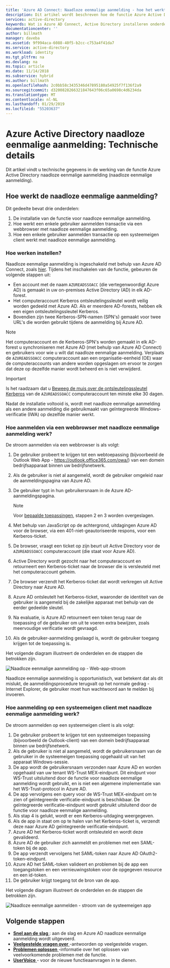 ```yaml
---
title: 'Azure AD Connect: Naadloze eenmalige aanmelding - hoe het werkt | Microsoft Docs'
description: Dit artikel wordt beschreven hoe de functie Azure Active Directory naadloze eenmalige aanmelding werkt.
services: active-directory
keywords: Wat is Azure AD Connect, Active Directory installeren onderdelen vereist voor Azure AD, SSO, Single Sign-on
documentationcenter: ''
author: billmath
manager: daveba
ms.assetid: 9f994aca-6088-40f5-b2cc-c753a4f41da7
ms.service: active-directory
ms.workload: identity
ms.tgt_pltfrm: na
ms.devlang: na
ms.topic: article
ms.date: 11/14/2018
ms.subservice: hybrid
ms.author: billmath
ms.openlocfilehash: 2c0bb58c3435346d47895180a54925f7f136f2a9
ms.sourcegitcommit: d3200828266321847643f06c65a0698c4d6234da
ms.translationtype: MT
ms.contentlocale: nl-NL
ms.lasthandoff: 01/29/2019
ms.locfileid: "55203637"
---
```

# <a name="azure-active-directory-seamless-single-sign-on-technical-deep-dive"></a>Azure Active Directory naadloze eenmalige aanmelding: Technische details

Dit artikel vindt u technische gegevens in de werking van de functie Azure Active Directory naadloze eenmalige aanmelding (naadloze eenmalige aanmelding).

## <a name="how-does-seamless-sso-work"></a>Hoe werkt de naadloze eenmalige aanmelding?

Dit gedeelte bevat drie onderdelen:

1. De installatie van de functie voor naadloze eenmalige aanmelding.
2. Hoe werkt een enkele gebruiker aanmelden transactie via een webbrowser met naadloze eenmalige aanmelding.
3. Hoe een enkele gebruiker aanmelden transactie op een systeemeigen client werkt met naadloze eenmalige aanmelding.

### <a name="how-does-set-up-work"></a>Hoe werken instellen?

Naadloze eenmalige aanmelding is ingeschakeld met behulp van Azure AD Connect, zoals [hier](how-to-connect-sso-quick-start.md). Tijdens het inschakelen van de functie, gebeuren de volgende stappen uit:

- Een account met de naam `AZUREADSSOACC` (die vertegenwoordigt Azure AD) is gemaakt in uw on-premises Active Directory (AD) in elk AD-forest.
- Het computeraccount Kerberos ontsleutelingssleutel wordt veilig worden gedeeld met Azure AD. Als er meerdere AD-forests, hebben elk een eigen ontsleutelingssleutel Kerberos.
- Bovendien zijn twee Kerberos-SPN-namen (SPN's) gemaakt voor twee URL's die worden gebruikt tijdens de aanmelding bij Azure AD.

>[!NOTE]
> Het computeraccount en de Kerberos-SPN's worden gemaakt in elk AD-forest u synchroniseren met Azure AD (met behulp van Azure AD Connect) en gebruikers voor wie u wilt dat naadloze eenmalige aanmelding. Verplaats de `AZUREADSSOACC` computeraccount aan een organisatie-eenheid (OE) waar de computeraccounts van andere worden opgeslagen om ervoor te zorgen dat deze op dezelfde manier wordt beheerd en is niet verwijderd.

>[!IMPORTANT]
>Is het raadzaam dat u [Beweeg de muis over de ontsleutelingssleutel Kerberos](how-to-connect-sso-faq.md#how-can-i-roll-over-the-kerberos-decryption-key-of-the-azureadssoacc-computer-account) van de `AZUREADSSOACC` computeraccount ten minste elke 30 dagen.

Nadat de installatie voltooid is, wordt met naadloze eenmalige aanmelding als een andere aanmelding die gebruikmaakt van geïntegreerde Windows-verificatie (IWA) op dezelfde manier werkt.

### <a name="how-does-sign-in-on-a-web-browser-with-seamless-sso-work"></a>Hoe aanmelden via een webbrowser met naadloze eenmalige aanmelding werk?

De stroom aanmelden via een webbrowser is als volgt:

1. De gebruiker probeert te krijgen tot een webtoepassing (bijvoorbeeld de Outlook Web App - https://outlook.office365.com/owa/) van een domein bedrijfsapparaat binnen uw bedrijfsnetwerk.
2. Als de gebruiker is niet al aangemeld, wordt de gebruiker omgeleid naar de aanmeldingspagina van Azure AD.
3. De gebruiker typt in hun gebruikersnaam in de Azure AD-aanmeldingspagina.

   >[!NOTE]
   >Voor [bepaalde toepassingen](./how-to-connect-sso-faq.md#what-applications-take-advantage-of-domainhint-or-loginhint-parameter-capability-of-seamless-sso), stappen 2 en 3 worden overgeslagen.

4. Met behulp van JavaScript op de achtergrond, uitdagingen Azure AD voor de browser, via een 401-niet-geautoriseerde respons, voor een Kerberos-ticket.
5. De browser, vraagt een ticket op zijn beurt uit Active Directory voor de `AZUREADSSOACC` computeraccount (die staat voor Azure AD).
6. Active Directory wordt gezocht naar het computeraccount en retourneert een Kerberos-ticket naar de browser die is versleuteld met het computeraccount geheim.
7. De browser verzendt het Kerberos-ticket dat wordt verkregen uit Active Directory naar Azure AD.
8. Azure AD ontsleutelt het Kerberos-ticket, waaronder de identiteit van de gebruiker is aangemeld bij de zakelijke apparaat met behulp van de eerder gedeelde sleutel.
9. Na evaluatie, is Azure AD retourneert een token terug naar de toepassing of de gebruiker om uit te voeren extra bewijzen, zoals meervoudige verificatie wordt gevraagd.
10. Als de gebruiker-aanmelding geslaagd is, wordt de gebruiker toegang krijgen tot de toepassing is.

Het volgende diagram illustreert de onderdelen en de stappen die betrokken zijn.

![Naadloze eenmalige aanmelding op - Web-app-stroom](./media/how-to-connect-sso-how-it-works/sso2.png)

Naadloze eenmalige aanmelding is opportunistisch, wat betekent dat als dit mislukt, de aanmeldingsprocedure terugvalt op het normale gedrag - Internet Explorer, de gebruiker moet hun wachtwoord aan te melden bij invoeren.

### <a name="how-does-sign-in-on-a-native-client-with-seamless-sso-work"></a>Hoe aanmelding op een systeemeigen client met naadloze eenmalige aanmelding werk?

De stroom aanmelden op een systeemeigen client is als volgt:

1. De gebruiker probeert te krijgen tot een systeemeigen toepassing (bijvoorbeeld de Outlook-client) van een domein bedrijfsapparaat binnen uw bedrijfsnetwerk.
2. Als de gebruiker is niet al aangemeld, wordt de gebruikersnaam van de gebruiker in de systeemeigen toepassing opgehaald uit van het apparaat Windows-sessie.
3. De app wordt de gebruikersnaam verzonden naar Azure AD en worden opgehaald van uw tenant WS-Trust MEX-eindpunt. Dit eindpunt voor WS-Trust uitsluitend door de functie voor naadloze eenmalige aanmelding wordt gebruikt, en is niet een algemene implementatie van het WS-Trust-protocol in Azure AD.
4. De app vervolgens een query voor de WS-Trust MEX-eindpunt om te zien of geïntegreerde verificatie-eindpunt is beschikbaar. De geïntegreerde verificatie-eindpunt wordt gebruikt uitsluitend door de functie voor naadloze eenmalige aanmelding.
5. Als stap 4 is gelukt, wordt er een Kerberos-uitdaging weergegeven.
6. Als de app in staat om op te halen van het Kerberos-ticket is, verzendt deze naar Azure AD geïntegreerde verificatie-eindpunt.
7. Azure AD het Kerberos-ticket wordt ontsleuteld en wordt deze gevalideerd.
8. Azure AD de gebruiker zich aanmeldt en problemen met een SAML-token bij de app.
9. De app verzendt vervolgens het SAML-token naar Azure AD OAuth2-token-eindpunt.
10. Azure AD het SAML-token valideert en problemen bij de app een toegangstoken en een vernieuwingstoken voor de opgegeven resource en een id-token.
11. De gebruiker krijgt toegang tot de bron van de app.

Het volgende diagram illustreert de onderdelen en de stappen die betrokken zijn.

![Naadloze eenmalige aanmelden - stroom van de systeemeigen app](./media/how-to-connect-sso-how-it-works/sso14.png)

## <a name="next-steps"></a>Volgende stappen

- [**Snel aan de slag** ](how-to-connect-sso-quick-start.md) : aan de slag en Azure AD naadloze eenmalige aanmelding wordt uitgevoerd.
- [**Veelgestelde vragen over** ](how-to-connect-sso-faq.md) -antwoorden op veelgestelde vragen.
- [**Problemen oplossen** ](tshoot-connect-sso.md) -informatie over het oplossen van veelvoorkomende problemen met de functie.
- [**UserVoice** ](https://feedback.azure.com/forums/169401-azure-active-directory/category/160611-directory-synchronization-aad-connect) - voor de nieuwe functieaanvragen in te dienen.

